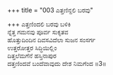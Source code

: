 +++
title = "003 ಎತ್ತಣಿನ್ದಲಿ ಬರವು"

+++
ಎತ್ತಣಿಂದಲಿ ಬರವು ಬಳಿಕಿ  
ನ್ನೆತ್ತ ಗಮನವು ಪೂರ್ವ ಸುಕೃತವ  
ಹೊತ್ತುದಿಂದಿನ ದಿವಸವಿದೆಲಾ ಸುಜನ ಸಂಸರ್ಗ  
ಉತ್ತರೋತ್ತರ ಸಿದ್ಧಿಯಿಲ್ಲಿಂ  
ದಿತ್ತಲೆಮಗೆನೆ ಹಸ್ತಿನಾಪುರ  
ದತ್ತಣಿಂದವೆ ಬಂದೆವಾವುದು ದೇಶ ನಿಮಗೆಂದ      ॥3॥